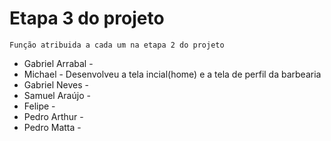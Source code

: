 # Etapa 3 do projeto
 `Função atribuida a cada um na etapa 2 do projeto`  <br>
* Gabriel Arrabal - 
* Michael - Desenvolveu a tela incial(home) e a tela de perfil da barbearia
* Gabriel Neves - 
* Samuel Araújo -
* Felipe - 
* Pedro Arthur - 
* Pedro Matta -
